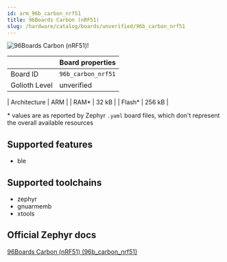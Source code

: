 ```yaml
---
id: arm_96b_carbon_nrf51
title: 96Boards Carbon (nRF51)
slug: /hardware/catalog/boards/unverified/96b_carbon_nrf51
---
```


[//]: # (This is an auto-generated file, do not edit! Changes to it will be lost upon re-generation)

![96Boards Carbon (nRF51)!](/img/boards/arm/96b_carbon_nrf51.png "96Boards Carbon (nRF51)")

|                | Board properties     |
| -------------  | -------------------- |
| Board ID       | `96b_carbon_nrf51` |
| Golioth Level  | unverified       |

| Architecture   | ARM |
| RAM*           | 32 kB |
| Flash*         | 256 kB |

\* values are as reported by Zephyr `.yaml` board files, which don't represent the overall available resources



## Supported features

* ble

## Supported toolchains

* zephyr
* gnuarmemb
* xtools

## Official Zephyr docs

[96Boards Carbon (nRF51) (96b_carbon_nrf51)](https://docs.zephyrproject.org/latest/boards/arm/96b_carbon_nrf51/doc/index.html)
